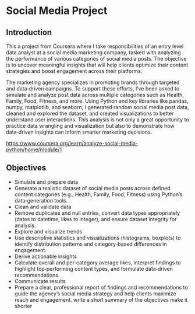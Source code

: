 # Social Media Project
## Introduction
This a project from Coursera where I take responsibilities of an entry level data analyst at a social media marketing company, tasked with analyzing the performance of various categories of social media posts. The objective is to uncover meaningful insights that will help clients optimize their content strategies and boost engagement across their platforms.

The marketing agency specializes in promoting brands through targeted and data‑driven campaigns. To support these efforts, I’ve been asked to simulate and analyze post data across multiple categories such as Health, Family, Food, Fitness, and more. Using Python and key libraries like pandas, numpy, matplotlib, and seaborn, I generated random social media post data, cleaned and explored the dataset, and created visualizations to better understand user interactions. This analysis is not only a great opportunity to practice data wrangling and visualization but also to demonstrate how data‑driven insights can inform smarter marketing decisions.

https://www.coursera.org/learn/analyze-social-media-python/home/module/1

## Objectives
* Simulate and prepare data
* Generate a realistic dataset of social media posts across defined content categories (e.g., Health, Family, Food, Fitness) using Python’s data‑generation tools.
* Clean and validate data
* Remove duplicates and null entries, convert data types appropriately (dates to datetime, likes to integer), and ensure dataset integrity for analysis.
* Explore and visualize trends
* Use descriptive statistics and visualizations (histograms, boxplots) to identify distribution patterns and category‑based differences in engagement.
* Derive actionable insights
* Calculate overall and per‑category average likes, interpret findings to highlight top‑performing content types, and formulate data‑driven recommendations.
* Communicate results
* Prepare a clear, professional report of findings and recommendations to guide the agency’s social media strategy and help clients maximize reach and engagement. write a short summary of the objectives make it shorter
